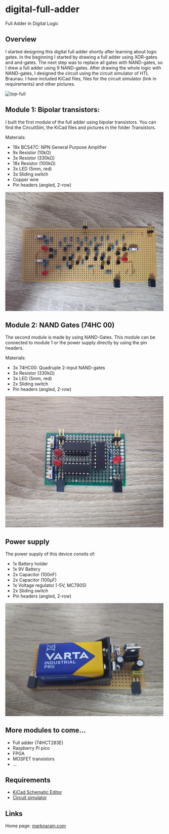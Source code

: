 # digital-full-adder

Full Adder in Digital Logic

## Overview

I started designing this digital full adder shortly after learning about logic gates. In the beginning I started by drawing a full adder using XOR-gates and and-gates. The next step was to replace all gates with NAND-gates, so I drew a full adder using 9 NAND-gates. After drawing the whole logic with NAND-gates, I designed the circuit using the circuit simulator of HTL Braunau. I have included KiCad files, files for the circuit simulator (link in requirements) and other pictures.

<img src="/full-adder-top.jpg" alt="top-full" width="500" height="auto">

## Module 1: Bipolar transistors:

I built the first module of the full adder using bipolar transistors.
You can find the CircuitSim, the KiCad files and pictures in the folder Transistors.

Materials:
- 19x BC547C: NPN General Purpose Amplifier
-  9x Resistor (10kΩ)
-  3x Resistor (330kΩ)
- 18x Resistor (100kΩ)
-  3x LED (5mm, red)
-  3x Sliding switch
- Copper wire
- Pin headers (angled, 2-row)

<img src="/Transistors/picture-top.jpg" alt="top-transistors" width="500" height="auto">

## Module 2: NAND Gates (74HC 00)

The second module is made by using NAND-Gates. This module can be connected to module 1 or the power supply directly by using the pin headers. 

Materials:
- 3x 74HC00: Quadruple 2-input NAND-gates
- 3x Resistor (330kΩ)
- 3x LED (5mm, red)
- 2x Sliding switch
- Pin headers (angled, 2-row)

<img src="/74HC00/image-top.jpg" alt="top-74HC00" width="500" height="auto">

## Power supply

The power supply of this device consits of:
- 1x Battery holder
- 1x 9V Battery
- 2x Capacitor (100nF)
- 2x Capacitor (100µF)
- 1x Voltage regulator (-5V, MC7905)
- 2x Sliding switch
- Pin headers (angled, 2-row)

<img src="/Power supply/power-supply.jpg" alt="top-power" width="500" height="auto">

## More modules to come...

- Full adder (74HCT283E)
- Raspberry Pi pico
- FPGA
- MOSFET transistors
- ...

## Requirements

- [KiCad Schematic Editor](https://www.kicad.org/download/)
- [Circuit simulator](https://services01.htl-braunau.at/CircuitSim/)

## Links

Home page: [marknarain.com](https://marknarain.com)
